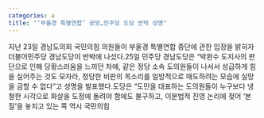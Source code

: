 ```yaml
---
categories: a
title: "‘부울경 특별연합’ 공방…민주당 도당 반박 성명"
---
```

지난 23일 경남도의회 국민의힘 의원들이 부울경 특별연합 중단에 관한 입장을 밝히자 더불어민주당 경남도당이 반박에 나섰다.25일 민주당 경남도당은 “박완수 도지사의 판단으로 인해 당황스러움을 느끼던 차에, 같은 정당 소속 도의원들이 나서서 성급하게 힘을 실어주는 것도 모자라, 정당한 비판의 목소리를 일방적으로 매도하려는 모습에 실망을 금할 수 없다”고 성명을 발표했다.도당은 “도민을 대표하는 도의원들이 누구보다 냉철한 시각으로 화살을 도정에 돌려야 함에도 불구하고, 이분법적 진영 논리에 젖어 ‘본질’을 놓치고 있는 쪽 역시 국민의힘